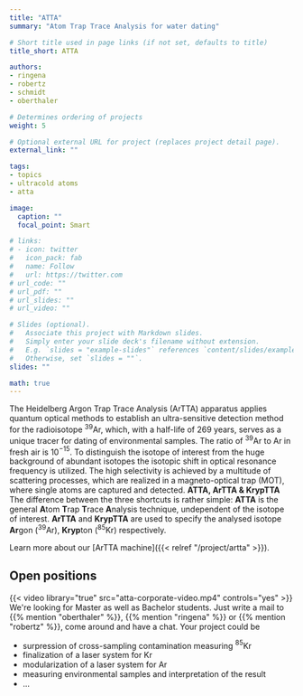 ```yaml
---
title: "ATTA"
summary: "Atom Trap Trace Analysis for water dating"

# Short title used in page links (if not set, defaults to title)
title_short: ATTA

authors:
- ringena
- robertz
- schmidt
- oberthaler

# Determines ordering of projects
weight: 5

# Optional external URL for project (replaces project detail page).
external_link: ""

tags:
- topics
- ultracold atoms
- atta

image:
  caption: ""
  focal_point: Smart

# links:
# - icon: twitter
#   icon_pack: fab
#   name: Follow
#   url: https://twitter.com
# url_code: ""
# url_pdf: ""
# url_slides: ""
# url_video: ""

# Slides (optional).
#   Associate this project with Markdown slides.
#   Simply enter your slide deck's filename without extension.
#   E.g. `slides = "example-slides"` references `content/slides/example-slides.md`.
#   Otherwise, set `slides = ""`.
slides: ""

math: true
---
```

The Heidelberg Argon Trap Trace Analysis (ArTTA) apparatus applies quantum optical methods to establish an ultra-sensitive detection method for the radioisotope $^{39}$Ar, which, with a half-life of 269 years, serves as a unique tracer for dating of environmental samples. The ratio of $^{39}$Ar to Ar in fresh air is 10$^{−15}$. To distinguish the isotope of interest from the huge background of abundant isotopes the isotopic shift in optical resonance frequency is utilized. The high selectivity is achieved by a multitude of scattering processes, which are realized in a magneto-optical trap (MOT), where single atoms are captured and detected.
**ATTA, ArTTA & KrypTTA** The difference between the three shortcuts is rather simple: **ATTA** is the general **A**tom **T**rap **T**race **A**nalysis technique, undependent of the isotope of interest. **ArTTA** and **KrypTTA** are used to specify the analysed isotope **Ar**gon ($^{39}$Ar), **Kryp**ton ($^{85}$Kr) respectively.

Learn more about our [ArTTA machine]({{< relref "/project/artta" >}}).

## Open positions
{{< video library="true" src="atta-corporate-video.mp4" controls="yes" >}}
We're looking for Master as well as Bachelor students. Just write a mail to {{% mention "oberthaler" %}}, {{% mention "ringena" %}} or {{% mention "robertz" %}}, come around and have a chat. Your project could be 
- surpression of cross-sampling contamination measuring $^{85}$Kr
- finalization of a laser system for Kr
- modularization of a laser system for Ar
- measuring environmental samples and interpretation of the result
- ...
